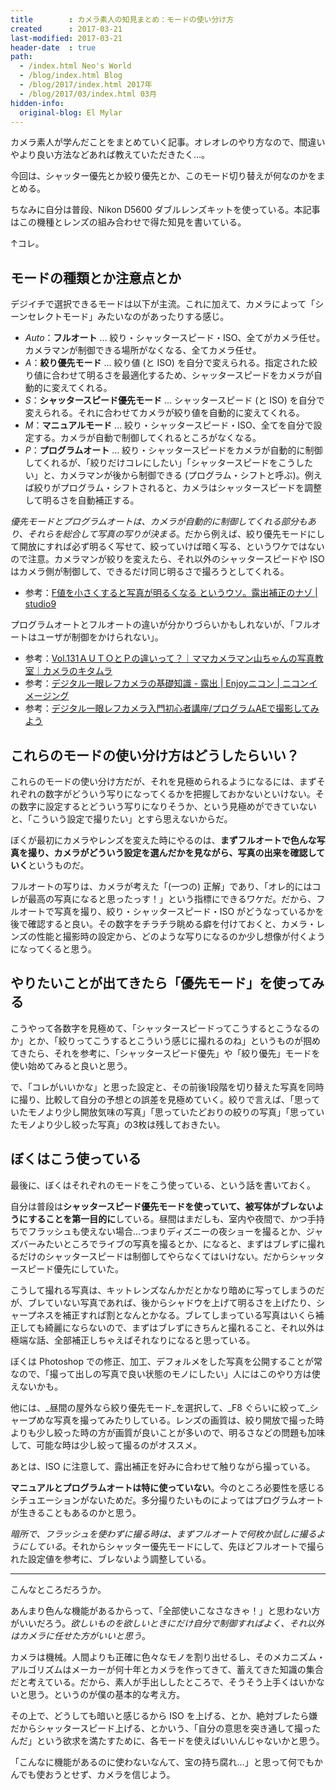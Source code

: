 ```yaml
---
title        : カメラ素人の知見まとめ：モードの使い分け方
created      : 2017-03-21
last-modified: 2017-03-21
header-date  : true
path:
  - /index.html Neo's World
  - /blog/index.html Blog
  - /blog/2017/index.html 2017年
  - /blog/2017/03/index.html 03月
hidden-info:
  original-blog: El Mylar
---
```


カメラ素人が学んだことをまとめていく記事。オレオレのやり方なので、間違いやより良い方法などあれば教えていただきたく…。

今回は、シャッター優先とか絞り優先とか、このモード切り替えが何なのかをまとめる。

ちなみに自分は普段、Nikon D5600 ダブルレンズキットを使っている。本記事はこの機種とレンズの組み合わせで得た知見を書いている。

↑コレ。

## モードの種類とか注意点とか

デジイチで選択できるモードは以下が主流。これに加えて、カメラによって「シーンセレクトモード」みたいなのがあったりする感じ。

- _Auto_：**フルオート** … 絞り・シャッタースピード・ISO、全てがカメラ任せ。カメラマンが制御できる場所がなくなる、全てカメラ任せ。
- _A_：**絞り優先モード** … 絞り値 (と ISO) を自分で変えられる。指定された絞り値に合わせて明るさを最適化するため、シャッタースピードをカメラが自動的に変えてくれる。
- _S_：**シャッタースピード優先モード** … シャッタースピード (と ISO) を自分で変えられる。それに合わせてカメラが絞り値を自動的に変えてくれる。
- _M_：**マニュアルモード** … 絞り・シャッタースピード・ISO、全てを自分で設定する。カメラが自動で制御してくれるところがなくなる。
- _P_：**プログラムオート** … 絞り・シャッタースピードをカメラが自動的に制御してくれるが、「絞りだけコレにしたい」「シャッタースピードをこうしたい」と、カメラマンが後から制御できる (プログラム・シフトと呼ぶ)。例えば絞りがプログラム・シフトされると、カメラはシャッタースピードを調整して明るさを自動補正する。

_優先モードとプログラムオートは、カメラが自動的に制御してくれる部分もあり、それらを総合して写真の写りが決まる_。だから例えば、絞り優先モードにして開放にすれば必ず明るく写せて、絞っていけば暗く写る、というワケではないので注意。カメラマンが絞りを変えたら、それ以外のシャッタースピードや ISO はカメラ側が制御して、できるだけ同じ明るさで撮ろうとしてくれる。

- 参考：[F値を小さくすると写真が明るくなる というウソ。露出補正のナゾ | studio9](http://photo-studio9.com/exposure_compensation/)

プログラムオートとフルオートの違いが分かりづらいかもしれないが、「フルオートはユーザが制御をかけられない」。

- 参考：[Vol.131ＡＵＴＯとＰの違いって？｜ママカメラマン山ちゃんの写真教室｜カメラのキタムラ](http://www.kitamura.jp/photo/mamacam/2013/mc131.html)
- 参考：[デジタル一眼レフカメラの基礎知識 - 露出 | Enjoyニコン | ニコンイメージング](http://www.nikon-image.com/enjoy/phototech/manual/04/06.html)
- 参考：[デジタル一眼レフカメラ入門初心者講座/プログラムAEで撮影してみよう](http://diji1.ehoh.net/contents/pmode.html)

## これらのモードの使い分け方はどうしたらいい？

これらのモードの使い分け方だが、それを見極められるようになるには、まずそれぞれの数字がどういう写りになってくるかを把握しておかないといけない。その数字に設定するとどういう写りになりそうか、という見極めができていないと、「こういう設定で撮りたい」とすら思えないからだ。

ぼくが最初にカメラやレンズを変えた時にやるのは、**まずフルオートで色んな写真を撮り、カメラがどういう設定を選んだかを見ながら、写真の出来を確認していく**というものだ。

フルオートの写りは、カメラが考えた「(一つの) 正解」であり、「オレ的にはコレが最高の写真になると思ったっす！」という指標にできるワケだ。だから、フルオートで写真を撮り、絞り・シャッタースピード・ISO がどうなっているかを後で確認すると良い。その数字をチラチラ眺める癖を付けておくと、カメラ・レンズの性能と撮影時の設定から、どのような写りになるのか少し想像が付くようになってくると思う。

## やりたいことが出てきたら「優先モード」を使ってみる

こうやって各数字を見極めて、「シャッタースピードってこうするとこうなるのか」とか、「絞りってこうするとこういう感じに撮れるのね」というものが掴めてきたら、それを参考に、「シャッタースピード優先」や「絞り優先」モードを使い始めてみると良いと思う。

で、「コレがいいかな」と思った設定と、その前後1段階を切り替えた写真を同時に撮り、比較して自分の予想との誤差を見極めていく。絞りで言えば、「思っていたモノより少し開放気味の写真」「思っていたどおりの絞りの写真」「思っていたモノより少し絞った写真」の3枚は残しておきたい。

## ぼくはこう使っている

最後に、ぼくはそれぞれのモードをこう使っている、という話を書いておく。

自分は普段は**シャッタースピード優先モードを使っていて、被写体がブレないようにすることを第一目的に**している。昼間はまだしも、室内や夜間で、かつ手持ちでフラッシュも使えない場合…つまりディズニーの夜ショーを撮るとか、ジャズバーみたいところでライブの写真を撮るとか、になると、まずはブレずに撮れるだけのシャッタースピードは制御してやらなくてはいけない。だからシャッタースピード優先にしていた。

こうして撮れる写真は、キットレンズなんかだとかなり暗めに写ってしまうのだが、ブレていない写真であれば、後からシャドウを上げて明るさを上げたり、シャープネスを補正すれば割となんとかなる。ブレてしまっている写真はいくら補正しても綺麗にならないので、まずはブレずにきちんと撮れること、それ以外は極端な話、全部補正しちゃえばそれなりになると思っている。

ぼくは Photoshop での修正、加工、デフォルメをした写真を公開することが常なので、「撮って出しの写真で良い状態のモノにしたい」人にはこのやり方は使えないかも。

他には、_昼間の屋外なら絞り優先モード_を選択して、_F8 ぐらいに絞って_シャープめな写真を撮ってみたりしている。レンズの画質は、絞り開放で撮った時よりも少し絞った時の方が画質が良いことが多いので、明るさなどの問題も加味して、可能な時は少し絞って撮るのがオススメ。

あとは、ISO に注意して、露出補正を好みに合わせて触りながら撮っている。

**マニュアルとプログラムオートは特に使っていない**。今のところ必要性を感じるシチュエーションがないためだ。多分撮りたいものによってはプログラムオートが生きることもあるのかと思う。

_暗所で、フラッシュを使わずに撮る時は、まずフルオートで何枚か試しに撮るようにしている_。それからシャッター優先モードにして、先ほどフルオートで撮られた設定値を参考に、ブレないよう調整している。

---

こんなところだろうか。

あんまり色んな機能があるからって、「全部使いこなさなきゃ！」と思わない方がいいだろう。_欲しいものを欲しいときにだけ自分で制御すればよく、それ以外はカメラに任せた方がいいと思う_。

カメラは機械。人間よりも正確に色々なモノを割り出せるし、そのメカニズム・アルゴリズムはメーカーが何十年とカメラを作ってきて、蓄えてきた知識の集合だと考えている。だから、素人が手出ししたところで、そうそう上手くはいかないと思う。というのが僕の基本的な考え方。

その上で、どうしても暗いと感じるから ISO を上げる、とか、絶対ブレたら嫌だからシャッタースピード上げる、とかいう、「自分の意思を突き通して撮ったんだ」という欲求を満たすために、各モードを使えばいいんじゃないかと思う。

「こんなに機能があるのに使わないなんて、宝の持ち腐れ…」と思って何でもかんでも使おうとせず、カメラを信じよう。
